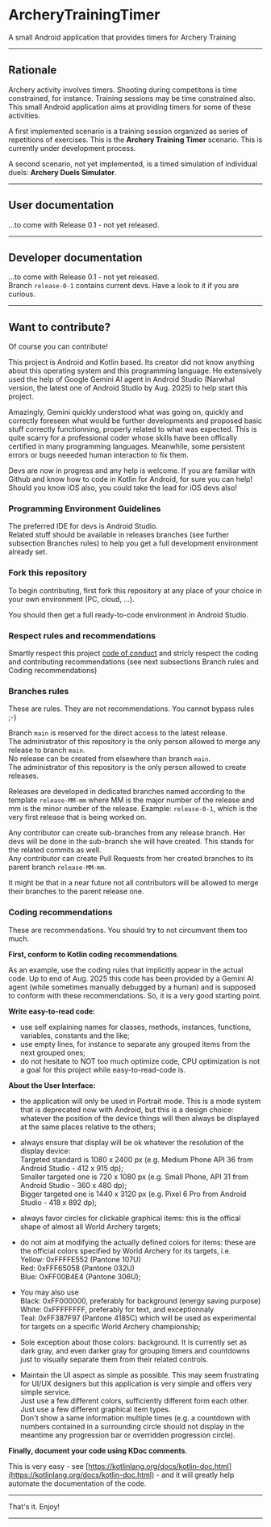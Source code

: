 # ArcheryTrainingTimer
A small Android application that provides timers for Archery Training


---
## Rationale
Archery activity involves timers. Shooting during competitons is time constrained, for instance. Training sessions may be time constrained also.  
This small Android application aims at providing timers for some of these activities.

A first implemented scenario is a training session organized as series of repetitions of exercises. This is the **Archery Training Timer** scenario. This is currently under development process.

A second scenario, not yet implemented, is a timed simulation of individual duels: **Archery Duels Simulator**.


---
## User documentation

...to come with Release 0.1 - not yet released.


---
## Developer documentation

...to come with Release 0.1 - not yet released.  
Branch `release-0-1` contains current devs. Have a look to it if you are curious.


---
## Want to contribute?
Of course you can contribute!

This project is Android and Kotlin based. Its creator did not know anything about this operating system and this programming language. He extensively used the help of Google Gemini AI agent in Android Studio (Narwhal version, the latest one of Android Studio by Aug. 2025) to help start this project.

Amazingly, Gemini quickly understood what was going on, quickly and correctly foreseen what would be further developments and proposed basic stuff correctly functionning, properly related to what was expected. This is quite scarry for a professional coder whose skills have been offically certified in many programming languages. Meanwhile, some persistent errors or bugs neeeded human interaction to fix them.

Devs are now in progress and any help is welcome. If you are familiar with Github and know how to code in Kotlin for Android, for sure you can help! Should you know iOS also, you could take the lead for iOS devs also!

### Programming Environment Guidelines
The preferred IDE for devs is Android Studio.  
Related stuff should be available in releases branches (see further subsection Branches rules) to help you get a full development environment already set.

### Fork this repository
To begin contributing, first fork this repository at any place of your choice in your own environment (PC, cloud, ...).

You should then get a full ready-to-code environment in Android Studio.

### Respect rules and recommendations
Smartly respect this project [code of conduct](CODE_OF_CONDUCT.md) and stricly respect the coding and contributing recommendations (see next subsections Branch rules and Coding recommendations)

### Branches rules
These are rules. They are not recommendations. You cannot bypass rules ;-)

Branch `main` is reserved for the direct access to the latest release.  
The administrator of this repository is the only person allowed to merge any release to branch `main`.  
No release can be created from elsewhere than branch `main`.  
The administrator of this repository is the only person allowed to create releases.

Releases are developed in dedicated branches named according to the template `release-MM-mm` where MM is the major number of the release and mm is the minor number of the release. Example: `release-0-1`, which is the very first release that is being worked on.

Any contributor can create sub-branches from any release branch. Her devs will be done in the sub-branch she will have created. This stands for the related commits as well.  
Any contributor can create Pull Requests from her created branches to its parent branch `release-MM-mm`.

It might be that in a near future not all contributors will be allowed to merge their branches to the parent release one.

### Coding recommendations
These are recommendations. You should try to not circumvent them too much.

**First, conform to Kotlin coding recommendations**.

As an example, use the coding rules that implicitly appear in the actual code. Up to end of Aug. 2025 this code has been provided by a Gemini AI agent (while sometimes manually debugged by a human) and is supposed to conform with these recommendations. So, it is a very good starting point.

**Write easy-to-read code:**
* use self explaining names for classes, methods, instances, functions, variables, constants and the like;
* use empty lines, for instance to separate any grouped items from the next grouped ones;
* do not hesitate to NOT too much optimize code, CPU optimization is not a goal for this project while easy-to-read-code is.

**About the User Interface:**
* the application will only be used in Portrait mode. This is a mode system that is deprecated now with Android, but this is a design choice: whatever the position of the device things will then always be displayed at the same places relative to the others;

* always ensure that display will be ok whatever the resolution of the display device:  
Targeted standard is 1080 x 2400 px (e.g. Medium Phone API 36 from Android Studio - 412 x 915 dp);  
Smaller targeted one is 720 x 1080 px (e.g. Small Phone, API 31 from Android Studio - 360 x 480 dp);  
Bigger targeted one is 1440 x 3120 px (e.g. Pixel 6 Pro from Android Studio - 418 x 892 dp);

* always favor circles for clickable graphical items: this is the offical shape of almost all World Archery targets;

* do not aim at modifying the actually defined colors for items: these are the official colors specified by World Archery for its targets, i.e.  
    Yellow: 0xFFFFE552 (Pantone 107U)  
    Red: 0xFFF65058 (Pantone 032U)  
    Blue: OxFF00B4E4 (Pantone 306U);

* You may also use  
    Black: 0xFF000000, preferably for background (energy saving purpose)  
    White: 0xFFFFFFFF, preferably for text, and exceptionnaly  
    Teal: 0xFF387F97 (Pantone 4185C) which will be used as experimental for targets on a specific World Archery championship;

* Sole exception about those colors: background. It is currently set as dark gray, and even darker gray for grouping timers and countdowns just to visually separate them from their related controls.

* Maintain the UI aspect as simple as possible. This may seem frustrating for UI/UX designers but this application is very simple and offers very simple service.  
Just use a few different colors, sufficiently different form each other.  
Just use a few different graphical item types.  
Don't show a same information multiple times (e.g. a countdown with numbers contained in a surrounding circle should not display in the meantime any progression bar or overridden progression circle).

**Finally, document your code using KDoc comments**.

This is very easy - see [https://kotlinlang.org/docs/kotlin-doc.html](https://kotlinlang.org/docs/kotlin-doc.html) - and it will greatly help automate the documentation of the code.

---
That's it. Enjoy!

---